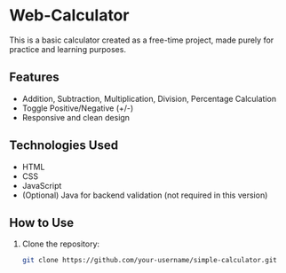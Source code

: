 # Web-Calculator
This is a basic calculator created as a free-time project, made purely for practice and learning purposes.

## Features
- Addition, Subtraction, Multiplication, Division, Percentage Calculation
- Toggle Positive/Negative (+/-)
- Responsive and clean design

## Technologies Used
- HTML
- CSS
- JavaScript
- (Optional) Java for backend validation (not required in this version)

## How to Use
1. Clone the repository:
   ```bash
   git clone https://github.com/your-username/simple-calculator.git
